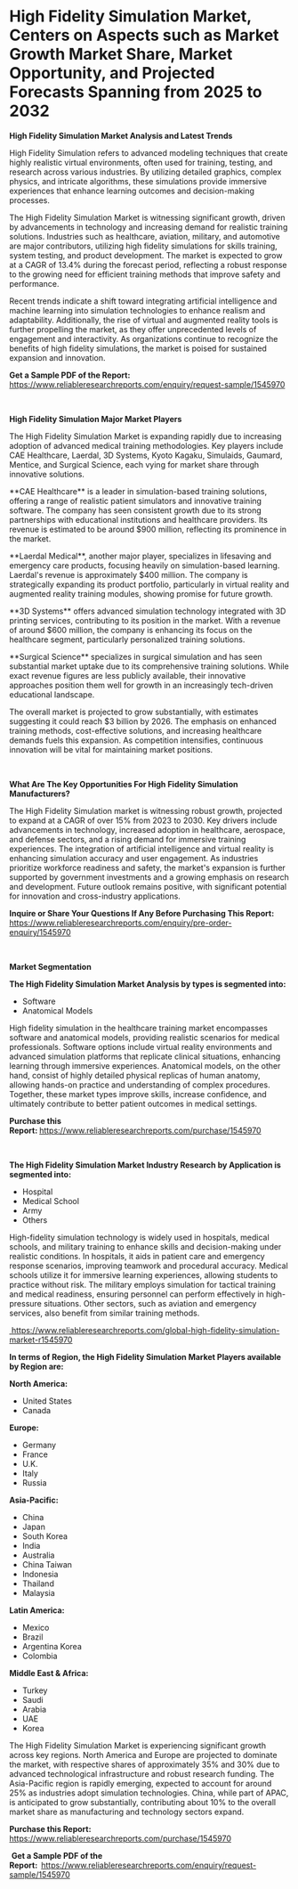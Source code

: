 <p><h1>High Fidelity Simulation Market, Centers on Aspects such as Market Growth Market Share, Market Opportunity, and Projected Forecasts Spanning from 2025 to 2032</h1></p><p><strong>High Fidelity Simulation Market Analysis and Latest Trends</strong></p>
<p><p>High Fidelity Simulation refers to advanced modeling techniques that create highly realistic virtual environments, often used for training, testing, and research across various industries. By utilizing detailed graphics, complex physics, and intricate algorithms, these simulations provide immersive experiences that enhance learning outcomes and decision-making processes.</p><p>The High Fidelity Simulation Market is witnessing significant growth, driven by advancements in technology and increasing demand for realistic training solutions. Industries such as healthcare, aviation, military, and automotive are major contributors, utilizing high fidelity simulations for skills training, system testing, and product development. The market is expected to grow at a CAGR of 13.4% during the forecast period, reflecting a robust response to the growing need for efficient training methods that improve safety and performance.</p><p>Recent trends indicate a shift toward integrating artificial intelligence and machine learning into simulation technologies to enhance realism and adaptability. Additionally, the rise of virtual and augmented reality tools is further propelling the market, as they offer unprecedented levels of engagement and interactivity. As organizations continue to recognize the benefits of high fidelity simulations, the market is poised for sustained expansion and innovation.</p></p>
<p><strong>Get a Sample PDF of the Report:&nbsp;</strong> <a href="https://www.reliableresearchreports.com/enquiry/request-sample/1545970?utm_campaign=2298&utm_medium=2&utm_source=Github&utm_content=ia&utm_term=12042025&utm_id=high-fidelity-simulation">https://www.reliableresearchreports.com/enquiry/request-sample/1545970</a></p>
<p>&nbsp;</p>
<p><strong>High Fidelity Simulation Major Market Players</strong></p>
<p><p>The High Fidelity Simulation Market is expanding rapidly due to increasing adoption of advanced medical training methodologies. Key players include CAE Healthcare, Laerdal, 3D Systems, Kyoto Kagaku, Simulaids, Gaumard, Mentice, and Surgical Science, each vying for market share through innovative solutions.</p><p>**CAE Healthcare** is a leader in simulation-based training solutions, offering a range of realistic patient simulators and innovative training software. The company has seen consistent growth due to its strong partnerships with educational institutions and healthcare providers. Its revenue is estimated to be around $900 million, reflecting its prominence in the market.</p><p>**Laerdal Medical**, another major player, specializes in lifesaving and emergency care products, focusing heavily on simulation-based learning. Laerdal's revenue is approximately $400 million. The company is strategically expanding its product portfolio, particularly in virtual reality and augmented reality training modules, showing promise for future growth.</p><p>**3D Systems** offers advanced simulation technology integrated with 3D printing services, contributing to its position in the market. With a revenue of around $600 million, the company is enhancing its focus on the healthcare segment, particularly personalized training solutions.</p><p>**Surgical Science** specializes in surgical simulation and has seen substantial market uptake due to its comprehensive training solutions. While exact revenue figures are less publicly available, their innovative approaches position them well for growth in an increasingly tech-driven educational landscape.</p><p>The overall market is projected to grow substantially, with estimates suggesting it could reach $3 billion by 2026. The emphasis on enhanced training methods, cost-effective solutions, and increasing healthcare demands fuels this expansion. As competition intensifies, continuous innovation will be vital for maintaining market positions.</p></p>
<p>&nbsp;</p>
<p><strong>What Are The Key Opportunities For High Fidelity Simulation Manufacturers?</strong></p>
<p><p>The High Fidelity Simulation market is witnessing robust growth, projected to expand at a CAGR of over 15% from 2023 to 2030. Key drivers include advancements in technology, increased adoption in healthcare, aerospace, and defense sectors, and a rising demand for immersive training experiences. The integration of artificial intelligence and virtual reality is enhancing simulation accuracy and user engagement. As industries prioritize workforce readiness and safety, the market's expansion is further supported by government investments and a growing emphasis on research and development. Future outlook remains positive, with significant potential for innovation and cross-industry applications.</p></p>
<p><strong>Inquire or Share Your Questions If Any Before Purchasing This Report:</strong> <a href="https://www.reliableresearchreports.com/enquiry/pre-order-enquiry/1545970?utm_campaign=2298&utm_medium=2&utm_source=Github&utm_content=ia&utm_term=12042025&utm_id=high-fidelity-simulation">https://www.reliableresearchreports.com/enquiry/pre-order-enquiry/1545970</a></p>
<p>&nbsp;</p>
<p><strong>Market Segmentation</strong></p>
<p><strong>The High Fidelity Simulation Market Analysis by types is segmented into:</strong></p>
<p><ul><li>Software</li><li>Anatomical Models</li></ul></p>
<p><p>High fidelity simulation in the healthcare training market encompasses software and anatomical models, providing realistic scenarios for medical professionals. Software options include virtual reality environments and advanced simulation platforms that replicate clinical situations, enhancing learning through immersive experiences. Anatomical models, on the other hand, consist of highly detailed physical replicas of human anatomy, allowing hands-on practice and understanding of complex procedures. Together, these market types improve skills, increase confidence, and ultimately contribute to better patient outcomes in medical settings.</p></p>
<p><strong>Purchase this Report:&nbsp;</strong><a href="https://www.reliableresearchreports.com/purchase/1545970?utm_campaign=2298&utm_medium=2&utm_source=Github&utm_content=ia&utm_term=12042025&utm_id=high-fidelity-simulation">https://www.reliableresearchreports.com/purchase/1545970</a></p>
<p>&nbsp;</p>
<p><strong>The High Fidelity Simulation Market Industry Research by Application is segmented into:</strong></p>
<p><ul><li>Hospital</li><li>Medical School</li><li>Army</li><li>Others</li></ul></p>
<p><p>High-fidelity simulation technology is widely used in hospitals, medical schools, and military training to enhance skills and decision-making under realistic conditions. In hospitals, it aids in patient care and emergency response scenarios, improving teamwork and procedural accuracy. Medical schools utilize it for immersive learning experiences, allowing students to practice without risk. The military employs simulation for tactical training and medical readiness, ensuring personnel can perform effectively in high-pressure situations. Other sectors, such as aviation and emergency services, also benefit from similar training methods.</p></p>
<p><a href="https://www.reliableresearchreports.com/global-high-fidelity-simulation-market-r1545970?utm_campaign=2298&utm_medium=2&utm_source=Github&utm_content=ia&utm_term=12042025&utm_id=high-fidelity-simulation">&nbsp;https://www.reliableresearchreports.com/global-high-fidelity-simulation-market-r1545970</a></p>
<p><strong>In terms of Region, the High Fidelity Simulation Market Players available by Region are:</strong></p>
<p>
    <p> <strong> North America: </strong>
        <ul>
            <li>United States</li>
            <li>Canada</li>
        </ul>
        </p> 
    <p> <strong> Europe: </strong>
        <ul>
            <li>Germany</li>
            <li>France</li>
            <li>U.K.</li>
            <li>Italy</li>
            <li>Russia</li>
        </ul>
        </p> 
    <p> <strong> Asia-Pacific: </strong>
        <ul>
            <li>China</li>
            <li>Japan</li>
            <li>South Korea</li>
            <li>India</li>
            <li>Australia</li>
            <li>China Taiwan</li>
            <li>Indonesia</li>
            <li>Thailand</li>
            <li>Malaysia</li>
        </ul>
        </p> 
    <p> <strong> Latin America: </strong>
        <ul>
            <li>Mexico</li>
            <li>Brazil</li>
            <li>Argentina Korea</li>
            <li>Colombia</li>
        </ul>
        </p> 
    <p> <strong> Middle East & Africa: </strong>
        <ul>
            <li>Turkey</li>
            <li>Saudi</li>
            <li>Arabia</li>
            <li>UAE</li>
            <li>Korea</li>
        </ul>
    </p>
    </p>
<p><p>The High Fidelity Simulation Market is experiencing significant growth across key regions. North America and Europe are projected to dominate the market, with respective shares of approximately 35% and 30% due to advanced technological infrastructure and robust research funding. The Asia-Pacific region is rapidly emerging, expected to account for around 25% as industries adopt simulation technologies. China, while part of APAC, is anticipated to grow substantially, contributing about 10% to the overall market share as manufacturing and technology sectors expand.</p></p>
<p><strong>Purchase this Report: </strong><a href="https://www.reliableresearchreports.com/purchase/1545970?utm_campaign=2298&utm_medium=2&utm_source=Github&utm_content=ia&utm_term=12042025&utm_id=high-fidelity-simulation">https://www.reliableresearchreports.com/purchase/1545970</a></p>
<p>&nbsp;<strong>Get a Sample PDF of the Report:&nbsp;&nbsp;</strong><a href="https://www.reliableresearchreports.com/enquiry/request-sample/1545970?utm_campaign=2298&utm_medium=2&utm_source=Github&utm_content=ia&utm_term=12042025&utm_id=high-fidelity-simulation">https://www.reliableresearchreports.com/enquiry/request-sample/1545970</a></p>
<p><strong></strong></p>
<p><p></p><p></p><p></p></p>